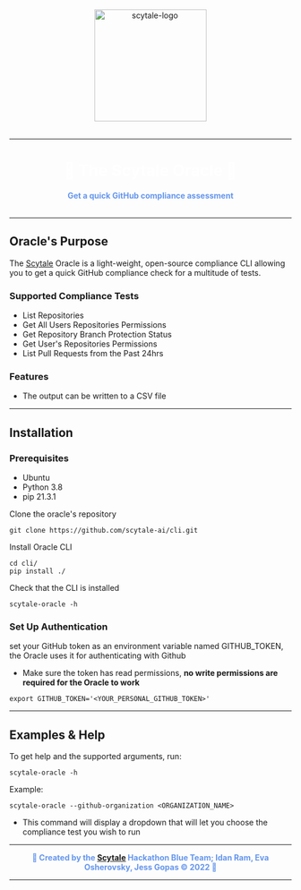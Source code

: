 <div style="align:center;text-align:center;"> 
  <br/>
  <br/>
  <img src="https://scytale.ai/wp-content/uploads/2021/07/scytale-logo.svg" alt="scytale-logo" width="200px"/>
  <br/>
  <br/>
  <hr/>
  <h1 style="align:center;text-align:center;color:white">🔮 The Scytale Oracle 🔮</h1>
  <strong style="text-align:center;color:cornflowerblue">Get a quick GitHub compliance assessment</strong>
  <br/>
  <br/>
</div>
<hr />

## Oracle's Purpose

The [Scytale](https://scytale.ai) Oracle is a light-weight, open-source compliance CLI allowing you to get a quick GitHub compliance check for
a multitude of tests.

### Supported Compliance Tests

* List Repositories
* Get All Users Repositories Permissions
* Get Repository Branch Protection Status
* Get User's Repositories Permissions
* List Pull Requests from the Past 24hrs

### Features

* The output can be written to a CSV file

<hr />

## Installation

### Prerequisites

* Ubuntu
* Python 3.8
* pip 21.3.1

Clone the oracle's repository

```shell 
git clone https://github.com/scytale-ai/cli.git
```

Install Oracle CLI

```shell
cd cli/
pip install ./
```

Check that the CLI is installed
```shell
scytale-oracle -h
```

### Set Up Authentication

set your GitHub token as an environment variable named GITHUB_TOKEN, the Oracle uses it for authenticating with Github

* Make sure the token has read permissions, **no write permissions are required for the Oracle to work**

```shell
export GITHUB_TOKEN='<YOUR_PERSONAL_GITHUB_TOKEN>'
```

<hr />

## Examples & Help

To get help and the supported arguments, run: 
```shell
scytale-oracle -h
```

Example:
```shell
scytale-oracle --github-organization <ORGANIZATION_NAME>
```
* This command will display a dropdown that will let you choose the compliance test you wish to run

<hr/>

<div style="align:center;text-align:center"> 
  <strong style="text-align:center;color:cornflowerblue">
  🔮 Created by the <a href="https://scytale.ai/">Scytale</a> Hackathon Blue Team; Idan Ram, Eva Osherovsky, Jess Gopas &#169; 2022 🔮
  </strong>
</div>
<hr />